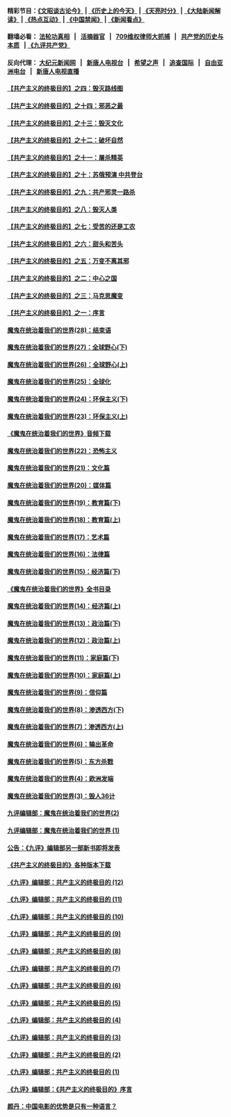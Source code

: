 #### 精彩节目：[《文昭谈古论今》](http://134.209.198.168/wenzhao) | [《历史上的今天》](http://134.209.198.168/today-in-history) | [《天亮时分》](http://134.209.198.168/tianliang) | [《大陆新闻解读》](http://134.209.198.168/ntdtv-comedy) | [《热点互动》](http://134.209.198.168/ntdtv-rdhd)  | [《中国禁闻》](http://134.209.198.168/ntdtv-news) | [《新闻看点》](http://134.209.198.168/news-insight) 

  #### 翻墙必看： [法轮功真相](http://134.209.198.168:10000/videos/truth.html) &nbsp;&nbsp;|&nbsp;&nbsp; [活摘器官](http://134.209.198.168:10000/videos/res/Organs/) &nbsp;&nbsp;|&nbsp;&nbsp; [709维权律师大抓捕](http://134.209.198.168:10000/videos/709/) &nbsp;&nbsp;|&nbsp;&nbsp; [共产党的历史与本质](http://134.209.198.168:10000/videos/ccp.html) &nbsp;&nbsp;| [《九评共产党》](http://134.209.198.168:10000/videos/jiuping/) 

#### 反向代理： [大纪元新闻网](http://134.209.198.168:10080/) &nbsp;&nbsp;|&nbsp;&nbsp; [新唐人电视台](http://134.209.198.168:8000/) &nbsp;&nbsp;|&nbsp;&nbsp; [希望之声](http://134.209.198.168:8200/) &nbsp;&nbsp;|&nbsp;&nbsp; [追查国际](http://134.209.198.168:10010/) &nbsp;&nbsp;|&nbsp;&nbsp; [自由亚洲电台](http://134.209.198.168:9800/) &nbsp;&nbsp;|&nbsp;&nbsp; [新唐人电视直播](http://134.209.198.168/) 

#### [【共产主义的终极目的】之四：毁灭路线图](../pages/nsc422/n11086284.md?t=04041837) 

#### [【共产主义的终极目的】之十四：邪恶之最](../pages/nsc422/n11150249.md?t=04041837) 

#### [【共产主义的终极目的】之十三：毁灭文化](../pages/nsc422/n11135227.md?t=04041837) 

#### [【共产主义的终极目的】之十二：破坏自然](../pages/nsc422/n11135214.md?t=04041837) 

#### [【共产主义的终极目的】之十一：屠杀精英](../pages/nsc422/n11118442.md?t=04041837) 

#### [【共产主义的终极目的】之十：苏俄预演 中共登台](../pages/nsc422/n11118424.md?t=04041837) 

#### [【共产主义的终极目的】之九：共产邪灵一路杀](../pages/nsc422/n11114139.md?t=04041837) 

#### [【共产主义的终极目的】之八：毁灭人类](../pages/nsc422/n11108503.md?t=04041837) 

#### [【共产主义的终极目的】之七：受苦的还是工农](../pages/nsc422/n11101809.md?t=04041837) 

#### [【共产主义的终极目的】之六：甜头和苦头](../pages/nsc422/n11096971.md?t=04041837) 

#### [【共产主义的终极目的】之五：万变不离其邪](../pages/nsc422/n11091285.md?t=04041837) 

#### [【共产主义的终极目的】之二：中心之国](../pages/nsc422/n11047728.md?t=04041837) 

#### [【共产主义的终极目的】之三：马克思魔变](../pages/nsc422/n11061941.md?t=04041837) 

#### [【共产主义的终极目的】之一：序言](../pages/nsc422/n11086077.md?t=04041837) 

#### [魔鬼在统治着我们的世界(28)：结束语](../pages/nsc422/n10936246.md?t=04041837) 

#### [魔鬼在统治着我们的世界(27)：全球野心(下)](../pages/nsc422/n10928319.md?t=04041837) 

#### [魔鬼在统治着我们的世界(26)：全球野心(上)](../pages/nsc422/n10900318.md?t=04041837) 

#### [魔鬼在统治着我们的世界(25)：全球化](../pages/nsc422/n10788205.md?t=04041837) 

#### [魔鬼在统治着我们的世界(24)：环保主义(下)](../pages/nsc422/n10695307.md?t=04041837) 

#### [魔鬼在统治着我们的世界(23)：环保主义(上)](../pages/nsc422/n10688613.md?t=04041837) 

#### [《魔鬼在统治着我们的世界》音频下载](../pages/nsc422/n10635553.md?t=04041837) 

#### [魔鬼在统治着我们的世界(22)：恐怖主义](../pages/nsc422/n10614727.md?t=04041837) 

#### [魔鬼在统治着我们的世界(21)：文化篇](../pages/nsc422/n10597706.md?t=04041837) 

#### [魔鬼在统治着我们的世界(20)：媒体篇](../pages/nsc422/n10586579.md?t=04041837) 

#### [魔鬼在统治着我们的世界(19)：教育篇(下)](../pages/nsc422/n10564808.md?t=04041837) 

#### [魔鬼在统治着我们的世界(18)：教育篇(上)](../pages/nsc422/n10526970.md?t=04041837) 

#### [魔鬼在统治着我们的世界(17)：艺术篇](../pages/nsc422/n10499093.md?t=04041837) 

#### [魔鬼在统治着我们的世界(16)：法律篇](../pages/nsc422/n10485969.md?t=04041837) 

#### [魔鬼在统治着我们的世界(15)：经济篇(下)](../pages/nsc422/n10469975.md?t=04041837) 

#### [《魔鬼在统治着我们的世界》全书目录](../pages/nsc422/n10464261.md?t=04041837) 

#### [魔鬼在统治着我们的世界(14)：经济篇(上)](../pages/nsc422/n10457370.md?t=04041837) 

#### [魔鬼在统治着我们的世界(13)：政治篇(下)](../pages/nsc422/n10448270.md?t=04041837) 

#### [魔鬼在统治着我们的世界(12)：政治篇(上)](../pages/nsc422/n10444576.md?t=04041837) 

#### [魔鬼在统治着我们的世界(11)：家庭篇(下)](../pages/nsc422/n10440961.md?t=04041837) 

#### [魔鬼在统治着我们的世界(10)：家庭篇(上)](../pages/nsc422/n10435448.md?t=04041837) 

#### [魔鬼在统治着我们的世界(9)：信仰篇](../pages/nsc422/n10432159.md?t=04041837) 

#### [魔鬼在统治着我们的世界(8)：渗透西方(下)](../pages/nsc422/n10429603.md?t=04041837) 

#### [魔鬼在统治着我们的世界(7)：渗透西方(上)](../pages/nsc422/n10426013.md?t=04041837) 

#### [魔鬼在统治着我们的世界(6)：输出革命](../pages/nsc422/n10421536.md?t=04041837) 

#### [魔鬼在统治着我们的世界(5)：东方杀戮](../pages/nsc422/n10417707.md?t=04041837) 

#### [魔鬼在统治着我们的世界(4)：欧洲发端](../pages/nsc422/n10414890.md?t=04041837) 

#### [魔鬼在统治着我们的世界(3)：毁人36计](../pages/nsc422/n10411583.md?t=04041837) 

#### [九评编辑部：魔鬼在统治着我们的世界(2)](../pages/nsc422/n10410036.md?t=04041837) 

#### [九评编辑部：魔鬼在统治着我们的世界 (1)](../pages/nsc422/n10406825.md?t=04041837) 

#### [公告：《九评》编辑部另一部新书即将发表](../pages/nsc422/n10405104.md?t=04041837) 

#### [《共产主义的终极目的》各种版本下载](../pages/nsc422/n10022138.md?t=04041837) 

#### [《九评》编辑部：共产主义的终极目的 (12)](../pages/nsc422/n9933272.md?t=04041837) 

#### [《九评》编辑部：共产主义的终极目的 (11)](../pages/nsc422/n9924973.md?t=04041837) 

#### [《九评》编辑部：共产主义的终极目的 (10)](../pages/nsc422/n9920883.md?t=04041837) 

#### [《九评》编辑部：共产主义的终极目的 (9)](../pages/nsc422/n9916363.md?t=04041837) 

#### [《九评》编辑部：共产主义的终极目的 (8)](../pages/nsc422/n9912488.md?t=04041837) 

#### [《九评》编辑部：共产主义的终极目的 (7)](../pages/nsc422/n9901176.md?t=04041837) 

#### [《九评》编辑部：共产主义的终极目的 (6)](../pages/nsc422/n9899359.md?t=04041837) 

#### [《九评》编辑部：共产主义的终极目的 (5)](../pages/nsc422/n9893174.md?t=04041837) 

#### [《九评》编辑部：共产主义的终极目的 (4)](../pages/nsc422/n9891246.md?t=04041837) 

#### [《九评》编辑部：共产主义的终极目的 (3)](../pages/nsc422/n9879879.md?t=04041837) 

#### [《九评》编辑部：共产主义的终极目的 (2)](../pages/nsc422/n9876205.md?t=04041837) 

#### [《九评》编辑部：共产主义的终极目的 (1)](../pages/nsc422/n9865857.md?t=04041837) 

#### [《九评》编辑部：《共产主义的终极目的》序言](../pages/nsc422/n9862666.md?t=04041837) 

#### [颜丹：中国电影的优势是只有一种语言？](../pages/nsc422/n9583062.md?t=04041837) 

